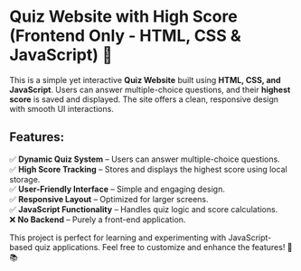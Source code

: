 # **Quiz Website with High Score (Frontend Only - HTML, CSS & JavaScript)** 🎯  

This is a simple yet interactive **Quiz Website** built using **HTML, CSS, and JavaScript**. Users can answer multiple-choice questions, and their **highest score** is saved and displayed. The site offers a clean, responsive design with smooth UI interactions.  

## **Features:**  
✅ **Dynamic Quiz System** – Users can answer multiple-choice questions.  
✅ **High Score Tracking** – Stores and displays the highest score using local storage.  
✅ **User-Friendly Interface** – Simple and engaging design.  
✅ **Responsive Layout** – Optimized for larger screens.  
✅ **JavaScript Functionality** – Handles quiz logic and score calculations.  
❌ **No Backend** – Purely a front-end application.  

This project is perfect for learning and experimenting with JavaScript-based quiz applications. Feel free to customize and enhance the features! 🚀📚

